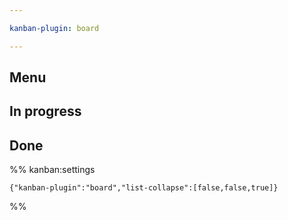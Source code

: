 ```yaml
---

kanban-plugin: board

---
```


## Menu



## In progress



## Done





%% kanban:settings
```
{"kanban-plugin":"board","list-collapse":[false,false,true]}
```
%%